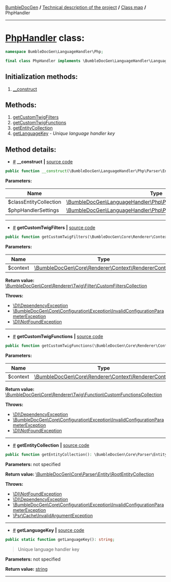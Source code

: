 <!-- {% raw %} -->
<embed> <a href="/docs/README.md">BumbleDocGen</a> <b>/</b> <a href="/docs/tech/readme.md">Technical description of the project</a> <b>/</b> <a href="/docs/tech/map.md">Class map</a> <b>/</b> PhpHandler<hr> </embed>

<h1>
    <a href="https://github.com/bumble-tech/bumble-doc-gen/blob/master/src/LanguageHandler/Php/PhpHandler.php#L17">PhpHandler</a> class:
</h1>





```php
namespace BumbleDocGen\LanguageHandler\Php;

final class PhpHandler implements \BumbleDocGen\LanguageHandler\LanguageHandlerInterface
```








<h2>Initialization methods:</h2>

<ol>
<li>
    <a href="#m-construct">__construct</a>
    </li>
</ol>

<h2>Methods:</h2>

<ol>
<li>
    <a href="#mgetcustomtwigfilters">getCustomTwigFilters</a>
    </li>
<li>
    <a href="#mgetcustomtwigfunctions">getCustomTwigFunctions</a>
    </li>
<li>
    <a href="#mgetentitycollection">getEntityCollection</a>
    </li>
<li>
    <a href="#mgetlanguagekey">getLanguageKey</a>
    - <i>Unique language handler key</i></li>
</ol>







<h2>Method details:</h2>

<div class='method_description-block'>

<ul>
<li><a name="m-construct" href="#m-construct">#</a>
 <b>__construct</b>
    <b>|</b> <a href="https://github.com/bumble-tech/bumble-doc-gen/blob/master/src/LanguageHandler/Php/PhpHandler.php#L19">source code</a></li>
</ul>

```php
public function __construct(\BumbleDocGen\LanguageHandler\Php\Parser\Entity\ClassEntityCollection $classEntityCollection, \BumbleDocGen\LanguageHandler\Php\PhpHandlerSettings $phpHandlerSettings);
```



<b>Parameters:</b>

<table>
    <thead>
    <tr>
        <th>Name</th>
        <th>Type</th>
        <th>Description</th>
    </tr>
    </thead>
    <tbody>
            <tr>
            <td>$classEntityCollection</td>
            <td><a href='https://github.com/bumble-tech/bumble-doc-gen/blob/master/src/LanguageHandler/Php/Parser/Entity/ClassEntityCollection.php'>\BumbleDocGen\LanguageHandler\Php\Parser\Entity\ClassEntityCollection</a></td>
            <td>-</td>
        </tr>
            <tr>
            <td>$phpHandlerSettings</td>
            <td><a href='https://github.com/bumble-tech/bumble-doc-gen/blob/master/src/LanguageHandler/Php/PhpHandlerSettings.php'>\BumbleDocGen\LanguageHandler\Php\PhpHandlerSettings</a></td>
            <td>-</td>
        </tr>
        </tbody>
</table>



</div>
<hr>
<div class='method_description-block'>

<ul>
<li><a name="mgetcustomtwigfilters" href="#mgetcustomtwigfilters">#</a>
 <b>getCustomTwigFilters</b>
    <b>|</b> <a href="https://github.com/bumble-tech/bumble-doc-gen/blob/master/src/LanguageHandler/Php/PhpHandler.php#L57">source code</a></li>
</ul>

```php
public function getCustomTwigFilters(\BumbleDocGen\Core\Renderer\Context\RendererContext $context): \BumbleDocGen\Core\Renderer\Twig\Filter\CustomFiltersCollection;
```



<b>Parameters:</b>

<table>
    <thead>
    <tr>
        <th>Name</th>
        <th>Type</th>
        <th>Description</th>
    </tr>
    </thead>
    <tbody>
            <tr>
            <td>$context</td>
            <td><a href='https://github.com/bumble-tech/bumble-doc-gen/blob/master/src/Core/Renderer/Context/RendererContext.php'>\BumbleDocGen\Core\Renderer\Context\RendererContext</a></td>
            <td>-</td>
        </tr>
        </tbody>
</table>

<b>Return value:</b> <a href='https://github.com/bumble-tech/bumble-doc-gen/blob/master/src/Core/Renderer/Twig/Filter/CustomFiltersCollection.php'>\BumbleDocGen\Core\Renderer\Twig\Filter\CustomFiltersCollection</a>


<b>Throws:</b>
<ul>
<li>
    <a href="https://github.com/PHP-DI/PHP-DI/blob/master/src/DependencyException.php">\DI\DependencyException</a></li>

<li>
    <a href="/docs/tech/classes/InvalidConfigurationParameterException_2.md">\BumbleDocGen\Core\Configuration\Exception\InvalidConfigurationParameterException</a></li>

<li>
    <a href="https://github.com/PHP-DI/PHP-DI/blob/master/src/NotFoundException.php">\DI\NotFoundException</a></li>

</ul>

</div>
<hr>
<div class='method_description-block'>

<ul>
<li><a name="mgetcustomtwigfunctions" href="#mgetcustomtwigfunctions">#</a>
 <b>getCustomTwigFunctions</b>
    <b>|</b> <a href="https://github.com/bumble-tech/bumble-doc-gen/blob/master/src/LanguageHandler/Php/PhpHandler.php#L47">source code</a></li>
</ul>

```php
public function getCustomTwigFunctions(\BumbleDocGen\Core\Renderer\Context\RendererContext $context): \BumbleDocGen\Core\Renderer\Twig\Function\CustomFunctionsCollection;
```



<b>Parameters:</b>

<table>
    <thead>
    <tr>
        <th>Name</th>
        <th>Type</th>
        <th>Description</th>
    </tr>
    </thead>
    <tbody>
            <tr>
            <td>$context</td>
            <td><a href='https://github.com/bumble-tech/bumble-doc-gen/blob/master/src/Core/Renderer/Context/RendererContext.php'>\BumbleDocGen\Core\Renderer\Context\RendererContext</a></td>
            <td>-</td>
        </tr>
        </tbody>
</table>

<b>Return value:</b> <a href='https://github.com/bumble-tech/bumble-doc-gen/blob/master/src/Core/Renderer/Twig/Function/CustomFunctionsCollection.php'>\BumbleDocGen\Core\Renderer\Twig\Function\CustomFunctionsCollection</a>


<b>Throws:</b>
<ul>
<li>
    <a href="https://github.com/PHP-DI/PHP-DI/blob/master/src/DependencyException.php">\DI\DependencyException</a></li>

<li>
    <a href="/docs/tech/classes/InvalidConfigurationParameterException_2.md">\BumbleDocGen\Core\Configuration\Exception\InvalidConfigurationParameterException</a></li>

<li>
    <a href="https://github.com/PHP-DI/PHP-DI/blob/master/src/NotFoundException.php">\DI\NotFoundException</a></li>

</ul>

</div>
<hr>
<div class='method_description-block'>

<ul>
<li><a name="mgetentitycollection" href="#mgetentitycollection">#</a>
 <b>getEntityCollection</b>
    <b>|</b> <a href="https://github.com/bumble-tech/bumble-doc-gen/blob/master/src/LanguageHandler/Php/PhpHandler.php#L34">source code</a></li>
</ul>

```php
public function getEntityCollection(): \BumbleDocGen\Core\Parser\Entity\RootEntityCollection;
```



<b>Parameters:</b> not specified

<b>Return value:</b> <a href='https://github.com/bumble-tech/bumble-doc-gen/blob/master/src/Core/Parser/Entity/RootEntityCollection.php'>\BumbleDocGen\Core\Parser\Entity\RootEntityCollection</a>


<b>Throws:</b>
<ul>
<li>
    <a href="https://github.com/PHP-DI/PHP-DI/blob/master/src/NotFoundException.php">\DI\NotFoundException</a></li>

<li>
    <a href="https://github.com/PHP-DI/PHP-DI/blob/master/src/DependencyException.php">\DI\DependencyException</a></li>

<li>
    <a href="/docs/tech/classes/InvalidConfigurationParameterException_2.md">\BumbleDocGen\Core\Configuration\Exception\InvalidConfigurationParameterException</a></li>

<li>
    <a href="https://github.com/php-fig/cache/blob/master/src/InvalidArgumentException.php">\Psr\Cache\InvalidArgumentException</a></li>

</ul>

</div>
<hr>
<div class='method_description-block'>

<ul>
<li><a name="mgetlanguagekey" href="#mgetlanguagekey">#</a>
 <b>getLanguageKey</b>
    <b>|</b> <a href="https://github.com/bumble-tech/bumble-doc-gen/blob/master/src/LanguageHandler/Php/PhpHandler.php#L23">source code</a></li>
</ul>

```php
public static function getLanguageKey(): string;
```

<blockquote>Unique language handler key</blockquote>

<b>Parameters:</b> not specified

<b>Return value:</b> <a href='https://www.php.net/manual/en/language.types.string.php'>string</a>


</div>
<hr>

<!-- {% endraw %} -->